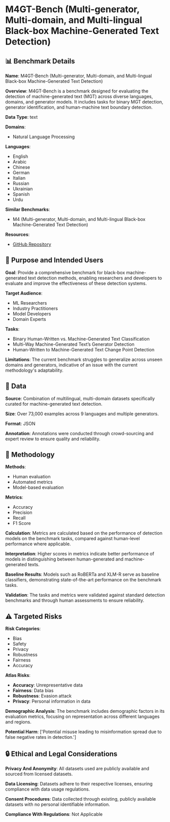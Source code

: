 # M4GT-Bench (Multi-generator, Multi-domain, and Multi-lingual Black-box Machine-Generated Text Detection)

## 📊 Benchmark Details

**Name**: M4GT-Bench (Multi-generator, Multi-domain, and Multi-lingual Black-box Machine-Generated Text Detection)

**Overview**: M4GT-Bench is a benchmark designed for evaluating the detection of machine-generated text (MGT) across diverse languages, domains, and generator models. It includes tasks for binary MGT detection, generator identification, and human-machine text boundary detection.

**Data Type**: text

**Domains**:
- Natural Language Processing

**Languages**:
- English
- Arabic
- Chinese
- German
- Italian
- Russian
- Ukrainian
- Spanish
- Urdu

**Similar Benchmarks**:
- M4 (Multi-generator, Multi-domain, and Multi-lingual Black-box Machine-Generated Text Detection)

**Resources**:
- [GitHub Repository](https://github.com/mbzuai-nlp/M4GT-Bench)

## 🎯 Purpose and Intended Users

**Goal**: Provide a comprehensive benchmark for black-box machine-generated text detection methods, enabling researchers and developers to evaluate and improve the effectiveness of these detection systems.

**Target Audience**:
- ML Researchers
- Industry Practitioners
- Model Developers
- Domain Experts

**Tasks**:
- Binary Human-Written vs. Machine-Generated Text Classification
- Multi-Way Machine-Generated Text’s Generator Detection
- Human-Written to Machine-Generated Text Change Point Detection

**Limitations**: The current benchmark struggles to generalize across unseen domains and generators, indicative of an issue with the current methodology's adaptability.

## 💾 Data

**Source**: Combination of multilingual, multi-domain datasets specifically curated for machine-generated text detection.

**Size**: Over 73,000 examples across 9 languages and multiple generators.

**Format**: JSON

**Annotation**: Annotations were conducted through crowd-sourcing and expert review to ensure quality and reliability.

## 🔬 Methodology

**Methods**:
- Human evaluation
- Automated metrics
- Model-based evaluation

**Metrics**:
- Accuracy
- Precision
- Recall
- F1 Score

**Calculation**: Metrics are calculated based on the performance of detection models on the benchmark tasks, compared against human-level performance where applicable.

**Interpretation**: Higher scores in metrics indicate better performance of models in distinguishing between human-generated and machine-generated texts.

**Baseline Results**: Models such as RoBERTa and XLM-R serve as baseline classifiers, demonstrating state-of-the-art performance on the benchmark tasks.

**Validation**: The tasks and metrics were validated against standard detection benchmarks and through human assessments to ensure reliability.

## ⚠️ Targeted Risks

**Risk Categories**:
- Bias
- Safety
- Privacy
- Robustness
- Fairness
- Accuracy

**Atlas Risks**:
- **Accuracy**: Unrepresentative data
- **Fairness**: Data bias
- **Robustness**: Evasion attack
- **Privacy**: Personal information in data

**Demographic Analysis**: The benchmark includes demographic factors in its evaluation metrics, focusing on representation across different languages and regions.

**Potential Harm**: ['Potential misuse leading to misinformation spread due to false negative rates in detection.']

## 🔒 Ethical and Legal Considerations

**Privacy And Anonymity**: All datasets used are publicly available and sourced from licensed datasets.

**Data Licensing**: Datasets adhere to their respective licenses, ensuring compliance with data usage regulations.

**Consent Procedures**: Data collected through existing, publicly available datasets with no personal identifiable information.

**Compliance With Regulations**: Not Applicable
